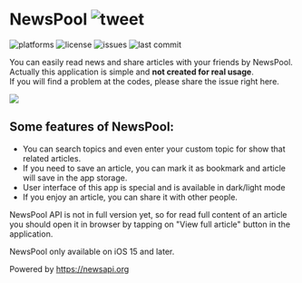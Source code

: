 # NewsPool  ![tweet](https://img.shields.io/twitter/url?style=social&url=https%3A%2F%2Fgithub.com%2Fmiladgolchinpour%2FNewsPool)

![platforms](https://img.shields.io/badge/platforms-ios-blue)
![license](https://img.shields.io/github/license/miladgolchinpour/NewsPool)
![issues](https://img.shields.io/github/issues-raw/miladgolchinpour/NewsPool)
![last commit](https://img.shields.io/github/last-commit/miladgolchinpour/NewsPool)

You can easily read news and share articles with your friends by NewsPool.  
Actually this application is simple and **not created for real usage**.  
If you will find a problem at the codes, please share the issue right here.

<img src="https://user-images.githubusercontent.com/84657607/133922547-1f3aa69d-e48a-48e5-90b5-d979b1e4d8e4.png"></img>

## Some features of NewsPool:  
- You can search topics and even enter your custom topic for show that related articles.  
- If you need to save an article, you can mark it as bookmark and article will save in the app storage.  
- User interface of this app is special and is available in dark/light mode  
- If you enjoy an article, you can share it with other people.  

NewsPool API is not in full version yet, so for read full content of an article you should open it in browser by tapping on "View full article" button in the application.  

NewsPool only available on iOS 15 and later.  

Powered by https://newsapi.org
